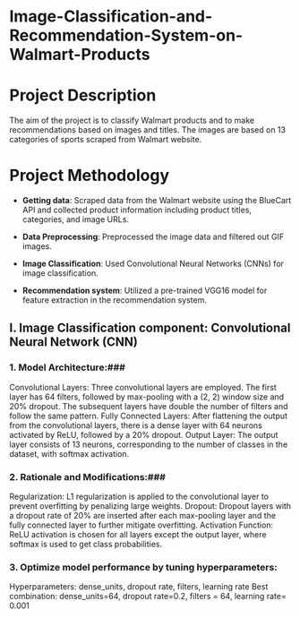 # Image-Classification-and-Recommendation-System-on-Walmart-Products

# Project Description

The aim of the project is to classify Walmart products and to make recommendations based on images and titles. The images are based on 13 categories of sports scraped from Walmart website.


# Project Methodology

- **Getting data**: Scraped data from the Walmart website using the BlueCart API and collected product information including product titles, categories, and image URLs.

- **Data Preprocessing**: Preprocessed the image data and filtered out GIF images.

- **Image Classification**: Used Convolutional Neural Networks (CNNs) for image classification.

- **Recommendation system**: Utilized a pre-trained VGG16 model for feature extraction in the recommendation system.

## I. Image Classification component: Convolutional Neural Network (CNN)

### 1. Model Architecture:###
Convolutional Layers: Three convolutional layers are employed. The first layer has 64 filters, followed by max-pooling with a (2, 2) window size and 20% dropout. The subsequent layers have double the number of filters and follow the same pattern.
Fully Connected Layers: After flattening the output from the convolutional layers, there is a dense layer with 64 neurons activated by ReLU, followed by a 20% dropout.
Output Layer: The output layer consists of 13 neurons, corresponding to the number of classes in the dataset, with softmax activation.
### 2. Rationale and Modifications:###
Regularization: L1 regularization is applied to the convolutional layer to prevent overfitting by penalizing large weights.
Dropout: Dropout layers with a dropout rate of 20% are inserted after each max-pooling layer and the fully connected layer to further mitigate overfitting.
Activation Function: ReLU activation is chosen for all layers except the output layer, where softmax is used to get class probabilities.
### 3. Optimize model performance by tuning hyperparameters:
Hyperparameters: dense_units, dropout rate, filters, learning rate
Best combination: dense_units=64, dropout rate=0.2, filters = 64, learning rate= 0.001
